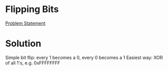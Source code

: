 # Flipping Bits

[Problem Statement](https://www.hackerrank.com/challenges/flipping-bits/problem)

# Solution

Simple bit flip: every 1 becomes a 0, every 0 becomes a 1
Easiest way: XOR of all 1's, e.g. 0xFFFFFFFF
